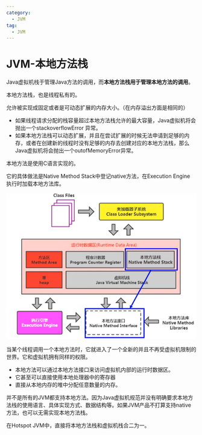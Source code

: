 ```yaml
---
category:
  - JVM
tag:
  - JVM
---
```

# JVM-本地方法栈

Java虚拟机栈于管理Java方法的调用，而**本地方法栈用于管理本地方法的调用**。

本地方法栈，也是线程私有的。

允许被实现成固定或者是可动态扩展的内存大小。（在内存溢出方面是相同的）

- 如果线程请求分配的栈容量超过本地方法栈允许的最大容量，Java虚拟机将会抛出一个stackoverflowError 异常。
- 如果本地方法栈可以动态扩展，并且在尝试扩展的时候无法申请到足够的内存，或者在创建新的线程时没有足够的内存去创建对应的本地方法栈，那么Java虚拟机将会抛出一个outofMemoryError异常。

本地方法是使用C语言实现的。

它的具体做法是Native Method Stack中登记native方法，在Execution Engine 执行时加载本地方法库。

![image-20200706174708418](./images/image-20200706174708418.png)

当某个线程调用一个本地方法时，它就进入了一个全新的并且不再受虚拟机限制的世界。它和虚拟机拥有同样的权限。
- 本地方法可以通过本地方法接口来访问虚拟机内部的运行时数据区。
- 它甚至可以直接使用本地处理器中的寄存器
- 直接从本地内存的堆中分配任意数量的内存。

并不是所有的JVM都支持本地方法。因为Java虚拟机规范并没有明确要求本地方法栈的使用语言、具体实现方式、数据结构等。如果JVM产品不打算支持native方法，也可以无需实现本地方法栈。

在Hotspot JVM中，直接将本地方法栈和虚拟机栈合二为一。